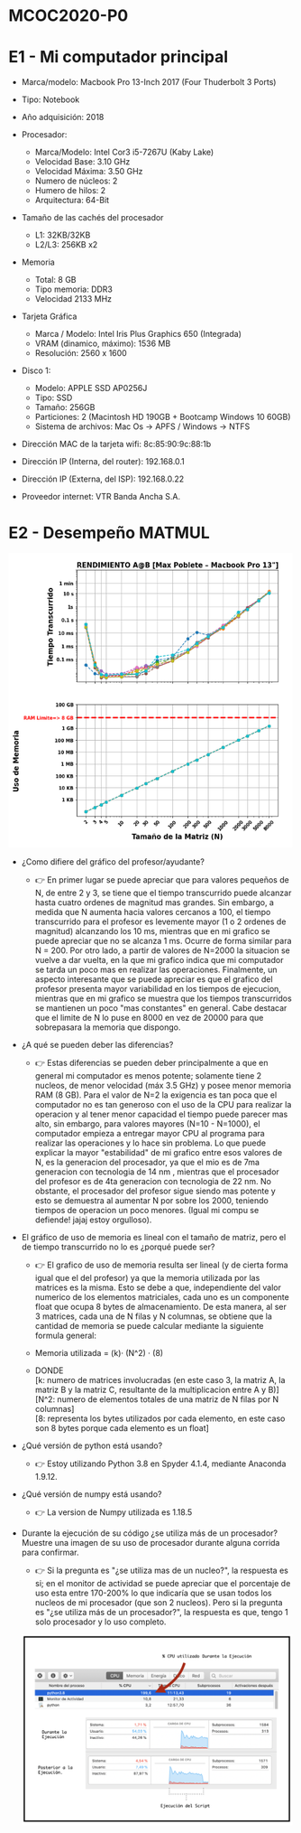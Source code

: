 # MCOC2020-P0

# E1 - Mi computador principal

* Marca/modelo: Macbook Pro 13-Inch 2017 (Four Thuderbolt 3 Ports)
* Tipo: Notebook
* Año adquisición: 2018
* Procesador:
  * Marca/Modelo: Intel Cor3 i5-7267U (Kaby Lake)
  * Velocidad Base: 3.10 GHz
  * Velocidad Máxima: 3.50 GHz
  * Numero de núcleos: 2 
  * Humero de hilos: 2
  * Arquitectura: 64-Bit
* Tamaño de las cachés del procesador
  * L1: 32KB/32KB
  * L2/L3: 256KB x2
* Memoria 
  * Total: 8 GB
  * Tipo memoria: DDR3
  * Velocidad 2133 MHz
* Tarjeta Gráfica
  * Marca / Modelo: Intel Iris Plus Graphics 650 (Integrada)
  * VRAM (dinamico, máximo): 1536 MB
  * Resolución: 2560 x 1600
* Disco 1: 
  * Modelo: APPLE SSD AP0256J
  * Tipo: SSD
  * Tamaño: 256GB
  * Particiones: 2 (Macintosh HD 190GB + Bootcamp Windows 10 60GB)
  * Sistema de archivos: Mac Os -> APFS / Windows -> NTFS

  
* Dirección MAC de la tarjeta wifi: 8c:85:90:9c:88:1b
* Dirección IP (Interna, del router): 192.168.0.1
* Dirección IP (Externa, del ISP): 192.168.0.22
* Proveedor internet: VTR Banda Ancha S.A.


# E2 - Desempeño MATMUL

![alt text](https://github.com/maxipoblete/MCOC2020-P0/blob/master/MP_timing_matmul.png)

* ¿Como difiere del gráfico del profesor/ayudante?
  * 👉 En primer lugar se puede apreciar que para valores pequeños de N, de entre 2 y 3, se tiene que el tiempo transcurrido puede alcanzar hasta cuatro ordenes de magnitud mas grandes. Sin embargo, a medida que N aumenta hacia valores cercanos a 100, el tiempo transcurrido para el profesor es levemente mayor (1 o 2 ordenes de magnitud) alcanzando los 10 ms, mientras que en mi grafico se puede apreciar que no se alcanza 1 ms. Ocurre de forma similar para N = 200. Por otro lado, a partir de valores de N=2000 la situacion se vuelve a dar vuelta, en la que mi grafico indica que mi computador se tarda un poco mas en realizar las operaciones. Finalmente, un aspecto interesante que se puede apreciar es que el grafico del profesor presenta mayor variabilidad en los tiempos de ejecucion, mientras que en mi grafico se muestra que los tiempos transcurridos se mantienen un poco "mas constantes" en general. Cabe destacar que el limite de N lo puse en 8000 en vez de 20000 para que sobrepasara la memoria que dispongo.
  
* ¿A qué se pueden deber las diferencias?
  * 👉 Estas diferencias se pueden deber principalmente a que en general mi computador es menos potente; solamente tiene 2 nucleos, de menor velocidad (máx 3.5 GHz) y posee menor memoria RAM (8 GB). Para el valor de N=2 la exigencia es tan poca que el computador no es tan generoso con el uso de la CPU para realizar la operacion y al tener menor capacidad el tiempo puede parecer mas alto, sin embargo, para valores mayores (N=10 - N=1000), el computador empieza a entregar mayor CPU al programa para realizar las operaciones y lo hace sin problema. Lo que puede explicar la mayor "estabilidad" de mi grafico entre esos valores de N, es la generacion del procesador, ya que el mio es de 7ma generacion con tecnologia de 14 nm , mientras que el procesador del profesor es de 4ta generacion con tecnologia de 22 nm. No obstante, el procesador del profesor sigue siendo mas potente y esto se demuestra al aumentar N por sobre los 2000, teniendo tiempos de operacion un poco menores. (Igual mi compu se defiende! jajaj estoy orgulloso). 
  
* El gráfico de uso de memoria es lineal con el tamaño de matriz, pero el de tiempo transcurrido no lo es ¿porqué puede ser?
  * 👉 El grafico de uso de memoria resulta ser lineal (y de cierta forma igual que el del profesor) ya que la memoria utilizada por las matrices es la misma. Esto se debe a que, independiente del valor numerico de los elementos matriciales, cada uno es un componente float que ocupa 8 bytes de almacenamiento. De esta manera, al ser 3 matrices, cada una de N filas y N columnas, se obtiene que la cantidad de memoria se puede calcular mediante la siguiente formula general: 
  
  * Memoria utilizada = (k)· (N^2) · (8) 
  * DONDE <br>[k: numero de matrices involucradas (en este caso 3, la matriz A, la matriz B y la matriz C, resultante de la multiplicacion entre A y B)]<br>
  [N^2: numero de elementos totales de una matriz de N filas por N columnas]<br>
  [8: representa los bytes utilizados por cada elemento, en este caso son 8 bytes porque cada elemento es un float]<br>
      
* ¿Qué versión de python está usando?
  * 👉 Estoy utilizando Python 3.8 en Spyder 4.1.4, mediante Anaconda 1.9.12.
  
* ¿Qué versión de numpy está usando?
  * 👉 La version de Numpy utilizada es 1.18.5
  
* Durante la ejecución de su código ¿se utiliza más de un procesador? Muestre una imagen de su uso de procesador durante alguna corrida para confirmar.
  * 👉 Si la pregunta es "¿se utiliza mas de un nucleo?", la respuesta es si; en el monitor de actividad se puede apreciar que el porcentaje de uso esta entre 170-200% lo que indicaría que se usan todos los nucleos de mi procesador (que son 2 nucleos). Pero si la pregunta es "¿se utiliza más de un procesador?", la respuesta es que, tengo 1 solo procesador y lo uso completo.
  
  ![alt text](https://github.com/maxipoblete/MCOC2020-P0/blob/master/Grafico%20E2.2.png)
  
